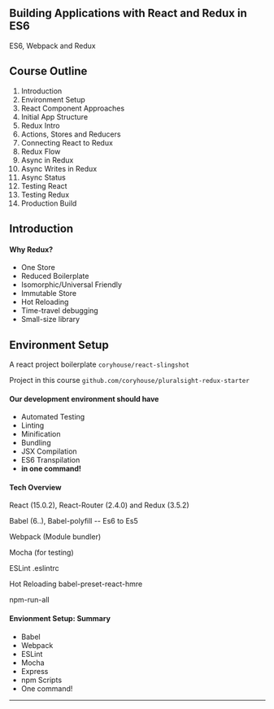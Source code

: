 Building Applications with React and Redux in ES6
-------------------------------------------------

ES6, Webpack and Redux

## Course Outline

1. Introduction
2. Environment Setup
3. React Component Approaches
4. Initial App Structure
5. Redux Intro
6. Actions, Stores and Reducers
7. Connecting React to Redux
8. Redux Flow
9. Async in Redux
10. Async Writes in Redux
11. Async Status
12. Testing React
13. Testing Redux
14. Production Build


## Introduction

#### Why Redux?

- One Store
- Reduced Boilerplate
- Isomorphic/Universal Friendly
- Immutable Store
- Hot Reloading
- Time-travel debugging
- Small-size library

## Environment Setup

A react project boilerplate
`coryhouse/react-slingshot` 

Project in this course
`github.com/coryhouse/pluralsight-redux-starter`


#### Our development environment should have

- Automated Testing
- Linting
- Minification
- Bundling
- JSX Compilation
- ES6 Transpilation
- __in one command!__


#### Tech Overview
React (15.0.2), React-Router (2.4.0) and Redux (3.5.2)

Babel (6..), Babel-polyfill -- Es6 to Es5 

Webpack (Module bundler)

Mocha (for testing)

ESLint 
.eslintrc

Hot Reloading
babel-preset-react-hmre

npm-run-all


#### Envionment Setup: Summary

- Babel
- Webpack
- ESLint
- Mocha
- Express
- npm Scripts
- One command!

--------------------------------------------------------------------





